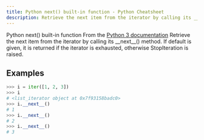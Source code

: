 ```yaml
---
title: Python next() built-in function - Python Cheatsheet
description: Retrieve the next item from the iterator by calling its __next__() method. If default is given, it is returned if the iterator is exhausted, otherwise StopIteration is raised.
---
```


<base-title :title="frontmatter.title" :description="frontmatter.description">
Python next() built-in function
</base-title>

<base-disclaimer>
  <base-disclaimer-title>
    From the <a target="_blank" href="https://docs.python.org/3/library/functions.html#next">Python 3 documentation</a>
  </base-disclaimer-title>
  <base-disclaimer-content>
   Retrieve the next item from the iterator by calling its __next__() method. If default is given, it is returned if the iterator is exhausted, otherwise StopIteration is raised.
  </base-disclaimer-content>
</base-disclaimer>

## Examples

```python
>>> i = iter([1, 2, 3])
>>> i
# <list_iterator object at 0x7f93158badc0>
>>> i.__next__()
# 1
>>> i.__next__()
# 2
>>> i.__next__()
# 3
```

<!-- remove this tag to start editing this page -->
<empty-section />
<!-- remove this tag to start editing this page -->
